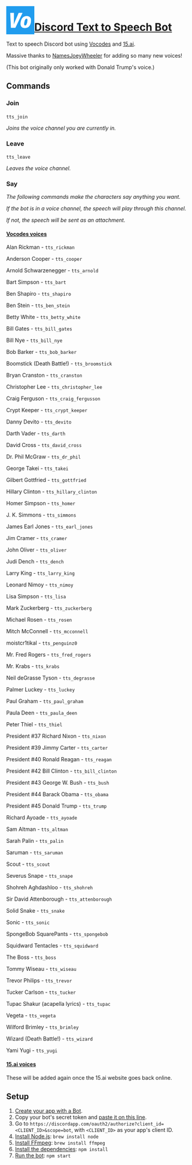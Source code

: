 <img src="icon.png?raw=true" width="75" align="left">

# [Discord Text to Speech Bot](https://discordapp.com/oauth2/authorize?client_id=484622857041608705&scope=bot)
Text to speech Discord bot using [Vocodes](https://vo.codes) and [15.ai](https://fifteen.ai).

Massive thanks to [NamesJoeyWheeler](https://github.com/NamesJoeyWheeler) for adding so many new voices!

(This bot originally only worked with Donald Trump's voice.)

## Commands
### Join
`tts_join`

*Joins the voice channel you are currently in.*

### Leave
`tts_leave`

*Leaves the voice channel.*

### Say
*The following commands make the characters say anything you want.*

*If the bot is in a voice channel, the speech will play through this channel.*

*If not, the speech will be sent as an attachment.*

#### [Vocodes voices](https://vo.codes)

Alan Rickman - `tts_rickman`

Anderson Cooper - `tts_cooper`

Arnold Schwarzenegger - `tts_arnold`

Bart Simpson - `tts_bart`

Ben Shapiro - `tts_shapiro`

Ben Stein - `tts_ben_stein`

Betty White - `tts_betty_white`

Bill Gates - `tts_bill_gates`

Bill Nye - `tts_bill_nye`

Bob Barker - `tts_bob_barker`

Boomstick (Death Battle!) - `tts_broomstick`

Bryan Cranston - `tts_cranston`

Christopher Lee - `tts_christopher_lee`

Craig Ferguson - `tts_craig_fergusson`

Crypt Keeper - `tts_crypt_keeper`

Danny Devito - `tts_devito`

Darth Vader - `tts_darth`

David Cross - `tts_david_cross`

Dr. Phil McGraw - `tts_dr_phil`

George Takei - `tts_takei`

Gilbert Gottfried - `tts_gottfried`

Hillary Clinton - `tts_hillary_clinton`

Homer Simpson - `tts_homer`

J. K. Simmons - `tts_simmons`

James Earl Jones - `tts_earl_jones`

Jim Cramer - `tts_cramer`

John Oliver - `tts_oliver`

Judi Dench - `tts_dench`

Larry King - `tts_larry_king`

Leonard Nimoy - `tts_nimoy`

Lisa Simpson - `tts_lisa`

Mark Zuckerberg - `tts_zuckerberg`

Michael Rosen - `tts_rosen`

Mitch McConnell - `tts_mcconnell`

moistcr1tikal - `tts_penguinz0`

Mr. Fred Rogers - `tts_fred_rogers`

Mr. Krabs - `tts_krabs`

Neil deGrasse Tyson - `tts_degrasse`

Palmer Luckey - `tts_luckey`

Paul Graham - `tts_paul_graham`

Paula Deen - `tts_paula_deen`

Peter Thiel - `tts_thiel`

President #37 Richard Nixon - `tts_nixon`

President #39 Jimmy Carter - `tts_carter`

President #40 Ronald Reagan - `tts_reagan`

President #42 Bill Clinton - `tts_bill_clinton`

President #43 George W. Bush - `tts_bush`

President #44 Barack Obama - `tts_obama`

President #45 Donald Trump - `tts_trump`

Richard Ayoade - `tts_ayoade`

Sam Altman - `tts_altman`

Sarah Palin - `tts_palin`

Saruman - `tts_saruman`

Scout - `tts_scout`

Severus Snape - `tts_snape`

Shohreh Aghdashloo - `tts_shohreh`

Sir David Attenborough - `tts_attenborough`

Solid Snake - `tts_snake`

Sonic - `tts_sonic`

SpongeBob SquarePants - `tts_spongebob`

Squidward Tentacles - `tts_squidward`

The Boss - `tts_boss`

Tommy Wiseau - `tts_wiseau`

Trevor Philips - `tts_trevor`

Tucker Carlson - `tts_tucker`

Tupac Shakur (acapella lyrics) - `tts_tupac`

Vegeta - `tts_vegeta`

Wilford Brimley - `tts_brimley`

Wizard (Death Battle!) - `tts_wizard`

Yami Yugi - `tts_yugi`

#### [15.ai voices](https://fifteen.ai)

These will be added again once the 15.ai website goes back online.

## Setup
1. [Create your app with a Bot](https://discordapp.com/developers/applications/me).
2. Copy your bot's secret token and [paste it on this line](ttsbot.js#L8).
3. Go to `https://discordapp.com/oauth2/authorize?client_id=<CLIENT_ID>&scope=bot`, with `<CLIENT_ID>` as your app's client ID.
4. [Install Node.js](https://nodejs.org/en/download): `brew install node`
5. [Install FFmpeg](https://www.ffmpeg.org/download.html): `brew install ffmpeg`
6. [Install the dependencies](package.json#L37-L40): `npm install`
7. [Run the bot](ttsbot.js): `npm start`
